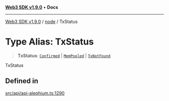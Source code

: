 [**Web3 SDK v1.9.0**](../../../README.md) • **Docs**

***

[Web3 SDK v1.9.0](../../../globals.md) / [node](../README.md) / TxStatus

# Type Alias: TxStatus

> **TxStatus**: [`Confirmed`](../interfaces/Confirmed.md) \| [`MemPooled`](../interfaces/MemPooled.md) \| [`TxNotFound`](../interfaces/TxNotFound.md)

TxStatus

## Defined in

[src/api/api-alephium.ts:1290](https://github.com/Mystic-Nayy/alephium-web3/blob/ee41f5e0e7d7fb0b155fe62f05b2ac03772895ca/packages/web3/src/api/api-alephium.ts#L1290)
